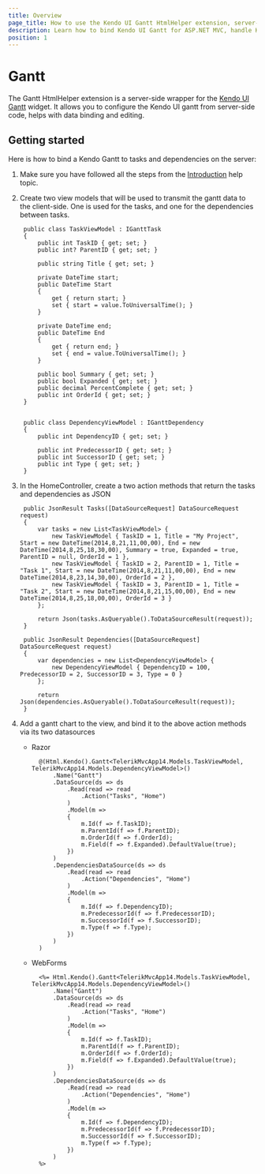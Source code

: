 ```yaml
---
title: Overview
page_title: How to use the Kendo UI Gantt HtmlHelper extension, server-side ASP.NET MVC wrapper for Kendo UI Gantt widget
description: Learn how to bind Kendo UI Gantt for ASP.NET MVC, handle Kendo UI Gantt Events, access an existing gantt with the Gantt HtmlHelper extension documentation.
position: 1
---
```


# Gantt

The Gantt HtmlHelper extension is a server-side wrapper for the [Kendo UI Gantt](/api/web/gantt) widget. It allows you to configure the Kendo UI gantt from server-side code, helps with data binding and editing.

## Getting started

Here is how to bind a Kendo Gantt to tasks and dependencies on the server:

1.  Make sure you have followed all the steps from the [Introduction](/aspnet-mvc/introduction) help topic.

1. Create two view models that will be used to transmit the gantt data to the client-side. One is used for the tasks, and one for the dependencies between tasks.

        public class TaskViewModel : IGanttTask
        {
            public int TaskID { get; set; }
            public int? ParentID { get; set; }

            public string Title { get; set; }

            private DateTime start;
            public DateTime Start
            {
                get { return start; }
                set { start = value.ToUniversalTime(); }
            }

            private DateTime end;
            public DateTime End
            {
                get { return end; }
                set { end = value.ToUniversalTime(); }
            }

            public bool Summary { get; set; }
            public bool Expanded { get; set; }
            public decimal PercentComplete { get; set; }
            public int OrderId { get; set; }
        }


        public class DependencyViewModel : IGanttDependency
        {
            public int DependencyID { get; set; }

            public int PredecessorID { get; set; }
            public int SuccessorID { get; set; }
            public int Type { get; set; }
        }

1. In the HomeController, create a two action methods that return the tasks and dependencies as JSON

        public JsonResult Tasks([DataSourceRequest] DataSourceRequest request)
        {
            var tasks = new List<TaskViewModel> {
                new TaskViewModel { TaskID = 1, Title = "My Project", Start = new DateTime(2014,8,21,11,00,00), End = new DateTime(2014,8,25,18,30,00), Summary = true, Expanded = true, ParentID = null, OrderId = 1 },
                new TaskViewModel { TaskID = 2, ParentID = 1, Title = "Task 1", Start = new DateTime(2014,8,21,11,00,00), End = new DateTime(2014,8,23,14,30,00), OrderId = 2 },
                new TaskViewModel { TaskID = 3, ParentID = 1, Title = "Task 2", Start = new DateTime(2014,8,21,15,00,00), End = new DateTime(2014,8,25,18,00,00), OrderId = 3 }
            };

            return Json(tasks.AsQueryable().ToDataSourceResult(request));
        }

        public JsonResult Dependencies([DataSourceRequest] DataSourceRequest request)
        {
            var dependencies = new List<DependencyViewModel> {
                new DependencyViewModel { DependencyID = 100, PredecessorID = 2, SuccessorID = 3, Type = 0 }
            };

            return Json(dependencies.AsQueryable().ToDataSourceResult(request));
        }

1. Add a gantt chart to the view, and bind it to the above action methods via its two datasources
    - Razor

            @(Html.Kendo().Gantt<TelerikMvcApp14.Models.TaskViewModel, TelerikMvcApp14.Models.DependencyViewModel>()
                .Name("Gantt")
                .DataSource(ds => ds
                    .Read(read => read
                        .Action("Tasks", "Home")
                    )
                    .Model(m =>
                    {
                        m.Id(f => f.TaskID);
                        m.ParentId(f => f.ParentID);
                        m.OrderId(f => f.OrderId);
                        m.Field(f => f.Expanded).DefaultValue(true);
                    })
                )
                .DependenciesDataSource(ds => ds
                    .Read(read => read
                        .Action("Dependencies", "Home")
                    )
                    .Model(m =>
                    {
                        m.Id(f => f.DependencyID);
                        m.PredecessorId(f => f.PredecessorID);
                        m.SuccessorId(f => f.SuccessorID);
                        m.Type(f => f.Type);
                    })
                )
            )

    - WebForms

            <%= Html.Kendo().Gantt<TelerikMvcApp14.Models.TaskViewModel, TelerikMvcApp14.Models.DependencyViewModel>()
                .Name("Gantt")
                .DataSource(ds => ds
                    .Read(read => read
                        .Action("Tasks", "Home")
                    )
                    .Model(m =>
                    {
                        m.Id(f => f.TaskID);
                        m.ParentId(f => f.ParentID);
                        m.OrderId(f => f.OrderId);
                        m.Field(f => f.Expanded).DefaultValue(true);
                    })
                )
                .DependenciesDataSource(ds => ds
                    .Read(read => read
                        .Action("Dependencies", "Home")
                    )
                    .Model(m =>
                    {
                        m.Id(f => f.DependencyID);
                        m.PredecessorId(f => f.PredecessorID);
                        m.SuccessorId(f => f.SuccessorID);
                        m.Type(f => f.Type);
                    })
                )
            %>
